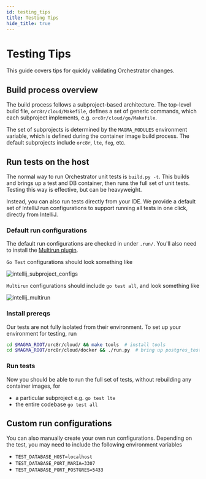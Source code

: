 ```yaml
---
id: testing_tips
title: Testing Tips
hide_title: true
---
```


# Testing Tips

This guide covers tips for quickly validating Orchestrator changes.

## Build process overview

The build process follows a subproject-based architecture. The top-level build
file, `orc8r/cloud/Makefile`, defines a set of generic commands, which each
subproject implements, e.g. `orc8r/cloud/go/Makefile`.

The set of subprojects is determined by the `MAGMA_MODULES` environment
variable, which is defined during the container image build process. The
default subprojects include `orc8r`, `lte`, `feg`, etc.

## Run tests on the host

The normal way to run Orchestrator unit tests is `build.py -t`. This builds
and brings up a test and DB container, then runs the full set of unit tests.
Testing this way is effective, but can be heavyweight.

Instead, you can also run tests directly from your IDE. We provide a default
set of IntelliJ run configurations to support running all tests in one click,
directly from IntelliJ.

### Default run configurations

The default run configurations are checked in under `.run/`. You'll also need
to install the
[Multirun plugin](https://plugins.jetbrains.com/plugin/7248-multirun).

`Go Test` configurations should look something like

![intellij_subproject_configs](assets/orc8r/intellij_subproject_configs.png)

`Multirun` configurations should include `go test all`, and look something like

![intellij_multirun](assets/orc8r/intellij_multirun.png)

### Install prereqs

Our tests are not fully isolated from their environment. To set up your
environment for testing, run

```bash
cd $MAGMA_ROOT/orc8r/cloud/ && make tools  # install tools
cd $MAGMA_ROOT/orc8r/cloud/docker && ./run.py  # bring up postgres_test
```

### Run tests

Now you should be able to run the full set of tests, without rebuilding any
container images, for

- a particular subproject e.g. `go test lte`
- the entire codebase `go test all`

## Custom run configurations

You can also manually create your own run configurations. Depending on the
test, you may need to include the following environment variables

- `TEST_DATABASE_HOST=localhost`
- `TEST_DATABASE_PORT_MARIA=3307`
- `TEST_DATABASE_PORT_POSTGRES=5433`
